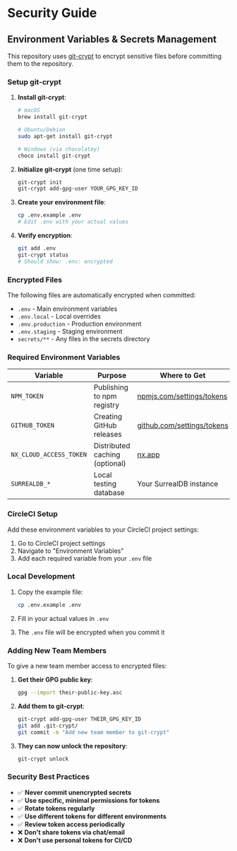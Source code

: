 # Security Guide

## Environment Variables & Secrets Management

This repository uses [git-crypt](https://github.com/AGWA/git-crypt) to encrypt
sensitive files before committing them to the repository.

### Setup git-crypt

1. **Install git-crypt**:

   ```bash
   # macOS
   brew install git-crypt

   # Ubuntu/Debian
   sudo apt-get install git-crypt

   # Windows (via chocolatey)
   choco install git-crypt
   ```

2. **Initialize git-crypt** (one time setup):

   ```bash
   git-crypt init
   git-crypt add-gpg-user YOUR_GPG_KEY_ID
   ```

3. **Create your environment file**:

   ```bash
   cp .env.example .env
   # Edit .env with your actual values
   ```

4. **Verify encryption**:
   ```bash
   git add .env
   git-crypt status
   # Should show: .env: encrypted
   ```

### Encrypted Files

The following files are automatically encrypted when committed:

- `.env` - Main environment variables
- `.env.local` - Local overrides
- `.env.production` - Production environment
- `.env.staging` - Staging environment
- `secrets/**` - Any files in the secrets directory

### Required Environment Variables

| Variable                | Purpose                        | Where to Get                                                       |
| ----------------------- | ------------------------------ | ------------------------------------------------------------------ |
| `NPM_TOKEN`             | Publishing to npm registry     | [npmjs.com/settings/tokens](https://www.npmjs.com/settings/tokens) |
| `GITHUB_TOKEN`          | Creating GitHub releases       | [github.com/settings/tokens](https://github.com/settings/tokens)   |
| `NX_CLOUD_ACCESS_TOKEN` | Distributed caching (optional) | [nx.app](https://nx.app)                                           |
| `SURREALDB_*`           | Local testing database         | Your SurrealDB instance                                            |

### CircleCI Setup

Add these environment variables to your CircleCI project settings:

1. Go to CircleCI project settings
2. Navigate to "Environment Variables"
3. Add each required variable from your `.env` file

### Local Development

1. Copy the example file:

   ```bash
   cp .env.example .env
   ```

2. Fill in your actual values in `.env`

3. The `.env` file will be encrypted when you commit it

### Adding New Team Members

To give a new team member access to encrypted files:

1. **Get their GPG public key**:

   ```bash
   gpg --import their-public-key.asc
   ```

2. **Add them to git-crypt**:

   ```bash
   git-crypt add-gpg-user THEIR_GPG_KEY_ID
   git add .git-crypt/
   git commit -m "Add new team member to git-crypt"
   ```

3. **They can now unlock the repository**:
   ```bash
   git-crypt unlock
   ```

### Security Best Practices

- ✅ **Never commit unencrypted secrets**
- ✅ **Use specific, minimal permissions for tokens**
- ✅ **Rotate tokens regularly**
- ✅ **Use different tokens for different environments**
- ✅ **Review token access periodically**
- ❌ **Don't share tokens via chat/email**
- ❌ **Don't use personal tokens for CI/CD**

